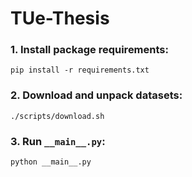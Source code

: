 # TUe-Thesis

### 1. Install package requirements:

    pip install -r requirements.txt

### 2. Download and unpack datasets:

    ./scripts/download.sh

### 3. Run `__main__.py`:

    python __main__.py